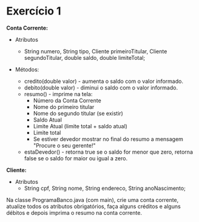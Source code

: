 # Exercício 1

<b>Conta Corrente:</b> 
- Atributos
    - String numero, String tipo, Cliente primeiroTitular, Cliente segundoTitular, double saldo, double limiteTotal;

- Métodos: 
    - credito(double valor) - aumenta o saldo com o valor informado.
    - debito(double valor) - diminui o saldo com o valor informado.
    - resumo() - imprime na tela:
        - Número da Conta Corrente
        - Nome do primeiro titular
        - Nome do segundo titular (se existir)
        - Saldo Atual
        - Limite Atual (limite total + saldo atual)
        - Limite total
        - Se estiver devedor mostrar no final do resumo a mensagem "Procure o seu gerente!"
    - estaDevedor() - retorna true se o saldo for menor que zero, retorna false se o saldo for maior ou igual a zero.

<b>Cliente:</b> 
- Atributos
    - String cpf, String nome, String endereco, String anoNascimento;

Na classe ProgramaBanco.java (com main), crie uma conta corrente, atualize todos os atributos obrigatórios, faça alguns créditos e alguns débitos e depois imprima o resumo na conta corrente.
